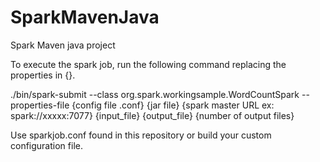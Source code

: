 # SparkMavenJava
Spark Maven java project

To execute the spark job, run the following command replacing the properties in {}.


./bin/spark-submit --class org.spark.workingsample.WordCountSpark --properties-file {config file .conf} {jar file} {spark master URL ex: spark://xxxxx:7077} {input_file} {output_file} {number of output files}


Use sparkjob.conf found in this repository or build your custom configuration file.
